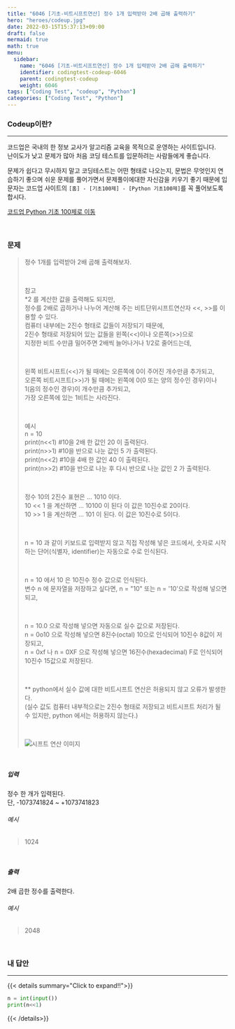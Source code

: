 ```yaml
---
title: "6046 [기초-비트시프트연산] 정수 1개 입력받아 2배 곱해 출력하기"
hero: "heroes/codeup.jpg"
date: 2022-03-15T15:37:13+09:00
draft: false
mermaid: true
math: true
menu:
  sidebar:
    name: "6046 [기초-비트시프트연산] 정수 1개 입력받아 2배 곱해 출력하기"
    identifier: codingtest-codeup-6046
    parent: codingtest-codeup
    weight: 6046
tags: ["Coding Test", "codeup", "Python"]
categories: ["Coding Test", "Python"]
---
```


### Codeup이란?
---
코드업은 국내의 한 정보 교사가 알고리즘 교육을 목적으로 운영하는 사이트입니다.\
난이도가 낮고 문제가 많아 처음 코딩 테스트를 입문하려는 사람들에게 좋습니다.

문제가 쉽다고 무시하지 말고 코딩테스트는 어떤 형태로 나오는지, 문법은 무엇인지 연습하기 좋으며 쉬운 문제를 풀어가면서 문제풀이에대한 자신감을 키우기 좋기 때문에 입문자는 코드업 사이트의 `[홈] - [기초100제] - [Python 기초100제]`를 꼭 풀어보도록 합시다.

[코드업 Python 기초 100제로 이동](https://codeup.kr/problemsetsol.php?psid=33)


&nbsp;

### 문제
> 정수 1개를 입력받아 2배 곱해 출력해보자.
> 
> &nbsp;
> 
> 참고\
> *2 를 계산한 값을 출력해도 되지만,\
> 정수를 2배로 곱하거나 나누어 계산해 주는 비트단위시프트연산자 <<, >>를 이용할 수 있다.\
> 컴퓨터 내부에는 2진수 형태로 값들이 저장되기 때문에,\
> 2진수 형태로 저장되어 있는 값들을 왼쪽(<<)이나 오른쪽(>>)으로\
> 지정한 비트 수만큼 밀어주면 2배씩 늘어나거나 1/2로 줄어드는데,
> 
> &nbsp;
> 
> 왼쪽 비트시프트(<<)가 될 때에는 오른쪽에 0이 주어진 개수만큼 추가되고,\
> 오른쪽 비트시프트(>>)가 될 때에는 왼쪽에 0(0 또는 양의 정수인 경우)이나 \
> 1(음의 정수인 경우)이 개수만큼 추가되고,\
> 가장 오른쪽에 있는 1비트는 사라진다.
> 
> &nbsp;
> 
> 예시\
> n = 10\
> print(n<<1)  #10을 2배 한 값인 20 이 출력된다.\
> print(n>>1)  #10을 반으로 나눈 값인 5 가 출력된다.\
> print(n<<2)  #10을 4배 한 값인 40 이 출력된다.\
> print(n>>2)  #10을 반으로 나눈 후 다시 반으로 나눈 값인 2 가 출력된다.
> 
> &nbsp;
> 
> 정수 10의 2진수 표현은 ... 1010 이다.\
> 10 << 1 을 계산하면 ... 10100 이 된다 이 값은 10진수로 20이다.\
> 10 >> 1 을 계산하면 ... 101 이 된다. 이 값은 10진수로 5이다.
> 
> &nbsp;
> 
> n = 10 과 같이 키보드로 입력받지 않고 직접 작성해 넣은 코드에서, 숫자로 시작하는 단어(식별자, identifier)는 자동으로 수로 인식된다.  
> 
> &nbsp;
> 
> n = 10 에서 10 은 10진수 정수 값으로 인식된다.\
> 변수 n 에 문자열을 저장하고 싶다면, n = "10" 또는 n = '10'으로 작성해 넣으면 되고,
> 
> &nbsp;
> 
> n = 10.0 으로 작성해 넣으면 자동으로 실수 값으로 저장된다.\
> n = 0o10 으로 작성해 넣으면 8진수(octal) 10으로 인식되어 10진수 8값이 저장되고,\
> n = 0xf 나 n = 0XF 으로 작성해 넣으면 16진수(hexadecimal) F로 인식되어 10진수 15값으로 저장된다.
> 
> &nbsp;
> 
> ** python에서 실수 값에 대한 비트시프트 연산은 허용되지 않고 오류가 발생한다.\
> (실수 값도 컴퓨터 내부적으로는 2진수 형태로 저장되고 비트시프트 처리가 될 수 있지만, python 에서는 허용하지 않는다.)
> 
> &nbsp;
> 
> ![시프트 연산 이미지](https://codeup.kr/upload/pimg6211_1.png)

&nbsp;

##### 입력
정수 한 개가 입력된다.\
단, -1073741824 ~ +1073741823
###### 예시
> 1024

&nbsp;

##### 출력
2배 곱한 정수를 출력한다.
###### 예시
> 2048

&nbsp;

### 내 답안
---
{{< details summary="Click to expand!!">}}
```python
n = int(input())
print(n<<1)
```
{{< /details>}}